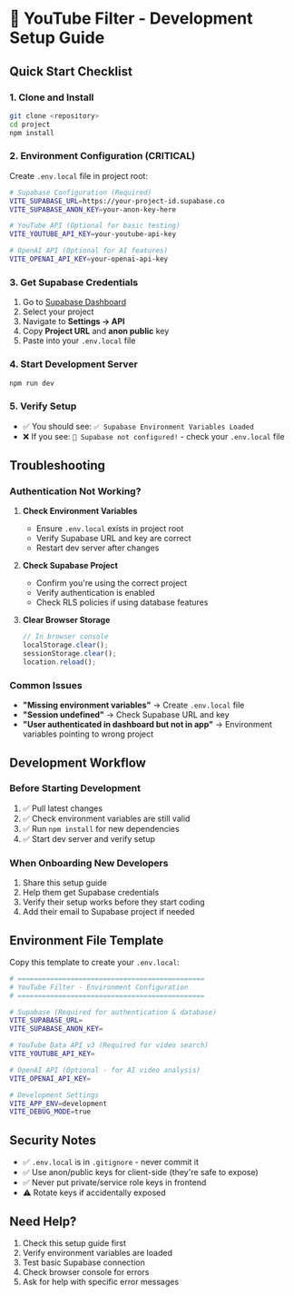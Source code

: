 # 🚀 YouTube Filter - Development Setup Guide

## Quick Start Checklist

### 1. Clone and Install
```bash
git clone <repository>
cd project
npm install
```

### 2. Environment Configuration (CRITICAL)
Create `.env.local` file in project root:

```bash
# Supabase Configuration (Required)
VITE_SUPABASE_URL=https://your-project-id.supabase.co
VITE_SUPABASE_ANON_KEY=your-anon-key-here

# YouTube API (Optional for basic testing)
VITE_YOUTUBE_API_KEY=your-youtube-api-key

# OpenAI API (Optional for AI features)
VITE_OPENAI_API_KEY=your-openai-api-key
```

### 3. Get Supabase Credentials
1. Go to [Supabase Dashboard](https://supabase.com/dashboard)
2. Select your project
3. Navigate to **Settings → API**
4. Copy **Project URL** and **anon public** key
5. Paste into your `.env.local` file

### 4. Start Development Server
```bash
npm run dev
```

### 5. Verify Setup
- ✅ You should see: `✅ Supabase Environment Variables Loaded`
- ❌ If you see: `🚨 Supabase not configured!` - check your `.env.local` file

## Troubleshooting

### Authentication Not Working?
1. **Check Environment Variables**
   - Ensure `.env.local` exists in project root
   - Verify Supabase URL and key are correct
   - Restart dev server after changes

2. **Check Supabase Project**
   - Confirm you're using the correct project
   - Verify authentication is enabled
   - Check RLS policies if using database features

3. **Clear Browser Storage**
   ```javascript
   // In browser console
   localStorage.clear();
   sessionStorage.clear();
   location.reload();
   ```

### Common Issues
- **"Missing environment variables"** → Create `.env.local` file
- **"Session undefined"** → Check Supabase URL and key
- **"User authenticated in dashboard but not in app"** → Environment variables pointing to wrong project

## Development Workflow

### Before Starting Development
1. ✅ Pull latest changes
2. ✅ Check environment variables are still valid
3. ✅ Run `npm install` for new dependencies
4. ✅ Start dev server and verify setup

### When Onboarding New Developers
1. Share this setup guide
2. Help them get Supabase credentials
3. Verify their setup works before they start coding
4. Add their email to Supabase project if needed

## Environment File Template

Copy this template to create your `.env.local`:

```bash
# ==============================================
# YouTube Filter - Environment Configuration
# ==============================================

# Supabase (Required for authentication & database)
VITE_SUPABASE_URL=
VITE_SUPABASE_ANON_KEY=

# YouTube Data API v3 (Required for video search)
VITE_YOUTUBE_API_KEY=

# OpenAI API (Optional - for AI video analysis)
VITE_OPENAI_API_KEY=

# Development Settings
VITE_APP_ENV=development
VITE_DEBUG_MODE=true
```

## Security Notes

- ✅ `.env.local` is in `.gitignore` - never commit it
- ✅ Use anon/public keys for client-side (they're safe to expose)
- ✅ Never put private/service role keys in frontend
- ⚠️ Rotate keys if accidentally exposed

## Need Help?

1. Check this setup guide first
2. Verify environment variables are loaded
3. Test basic Supabase connection
4. Check browser console for errors
5. Ask for help with specific error messages 